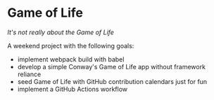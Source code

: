 # Game of Life
*It's not really about the Game of Life*

A weekend project with the following goals:
- implement webpack build with babel
- develop a simple Conway's Game of Life app without framework reliance
- seed Game of Life with GitHub contribution calendars just for fun
- implement a GitHub Actions workflow